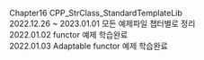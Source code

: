 Chapter16 CPP_StrClass_StandardTemplateLib  
2022.12.26 ~ 2023.01.01 모든 예제파일 챕터별로 정리  
2022.01.02 functor 예제 학습완료  
2022.01.03 Adaptable functor 예제 학습완료  
